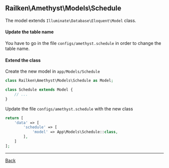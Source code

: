 ## Railken\Amethyst\Models\Schedule

The model extends ```Illuminate\Database\Eloquent\Model``` class.

#### Update the table name
You have to go in the file `configs/amethyst.schedule` in order to change the table name.

#### Extend the class

Create the new model in `app/Models/Schedule`
```php
class Railken\Amethyst\Models\Schedule as Model;

class Schedule extends Model {
	// ...
}
```
Update the file `configs/amethyst.schedule` with the new class
```php
return [
    'data' => [
        'schedule' => [
            'model' => App\Models\Schedule::class,
        ],
    ]
];
```

---
[Back](index.md)